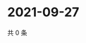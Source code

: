 # 2021-09-27

共 0 条

<!-- BEGIN WEIBO -->
<!-- 最后更新时间 Mon Sep 27 2021 11:11:31 GMT+0800 (China Standard Time) -->

<!-- END WEIBO -->

